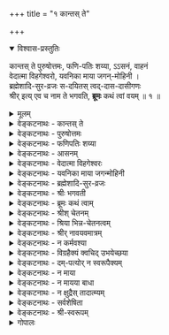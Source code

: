 +++
title = "१ कान्तस् ते"

+++

<details open><summary>विश्वास-प्रस्तुतिः</summary>

कान्तस् ते पुरुषोत्तमः, फणि-पतिः शय्या, ऽऽसनं, वाहनं  
वेदात्मा विहगेश्वरो, यवनिका माया जगन्-मोहिनी ।  
ब्रह्मेशादि-सुर-व्रजः स-दयितस् त्वद्-दास-दासीगणः  
श्रीर् इत्य् एव च नाम ते भगवति, **ब्रूमः** कथं त्वां वयम् ॥ १ ॥
</details>

<details><summary>मूलम्</summary>

कान्तस्ते पुरुषोत्तमः फणिपतिः शय्याऽऽसनं वाहनं वेदात्मा विहगेश्वरो यवनिका माया जगन्मोहिनी ।  
ब्रह्मेशादिसुरव्रजः सदयितस्त्वद्दासदासीगणः श्रीरित्येव च नाम ते भगवति ब्रूमः कथं त्वां वयम् ॥ १ ॥
</details>

<details><summary>वेङ्कटनाथः - कान्तस् ते</summary>
कान्तस्त्-अ
**कान्तस्त** इति । कान्तः - प्रियः, अनुरूपपतिरित्यर्थः ।  
ते - सर्वमङ्गलास्पदत्वेन प्रमाणसिद्धायाः ।  
एतत्-पद-द्वयाभिप्रेतं व्यञ्जितं गद्ये  
“देव-देव-दिव्य-महिषीम् (शरणागतिगद्ये)” इति ।  

</details>

<details><summary>वेङ्कटनाथः - पुरुषोत्तमः</summary>

“द्वाविमौ पुरुषौ लोके (गीता १५.१६)” इत्यादिभिस्  
स्वेनैव निरुक्तेन परत्व-व्यञ्जकेन समाख्या-विशेषेण लक्ष्मी-कान्तं विशिनष्टि - **पुरुषोत्तम** इति ।  
अत्र पञ्चम्य्-आदि-विभक्ति-त्रयेऽपि समासश् शब्द-वित्-सम्मतः ।  
अनेन हिरण्यगर्भादीनाम् अपि भगवद्-अपेक्षया ऽधमत्व-व्यञ्जनात्  
तत्-पत्नीभ्यः पुरुषोत्तम-पत्न्या उत्तमत्वं सूचितम् ।  
अवतारेऽपि ह्यसौ “नारीणामुत्तमा (रामायणे बाल. १.२७)” इत्युच्यते ।  
एवम् अस्याः पति-संबन्धेन प्रकर्ष उक्तः ।
</details>

<details><summary>वेङ्कटनाथः - फणिपतिः शय्या</summary>

अथ पत्युर् इव विभूति-संबन्धेनापि प्रकर्षं वदन्  
नित्य-सूरि-परिवृढानाम् अपि एतद्-उपकरणत्वम् उदाहरति – **फणिपतिः शय्येति** ।  
अत्र फणिपति-शब्देन सुरभिसुकुमार-शीतल-विशालोन्नतत्वादि-रूपाः पर्यङ्कगुणा व्यज्यन्ते ।  
तत्-प्रभावश् च,  

> “कल्पान्ते यस्य वक्त्रेभ्यो  
> विषानल-शिखोज्ज्वलः ।  
> सङ्कर्षणात्मको रुद्रो  
> **निष्क्रम्यात्ति** जगत्-त्रयम् ॥  
> स **बिभ्रच्**-छेखरी-भूतम्  
> अ-शेषं क्षिति-मण्डलम् ।  
> **आस्ते** पाताल-मूल-स्थः  
> शेषो ऽशेष-**सुरार्चितः** ॥  
> तस्य वीर्यं प्रभावं च  
> स्वरूपं रूपम् एव च ।  
> **न** हि **वर्णयितुं** शक्यं  
> **ज्ञातुं** वा त्रिदशैर् अपि ॥  
> (वि. पु. २.५.१९-२१) 

इत्यादिषु प्रसिद्धः ।  
स्तोत्रे च “तया सहासीनमनन्तभोगिनि (३९)” इत्यादौ ।  
</details>

<details><summary>वेङ्कटनाथः - आसनम्</summary>

**आसन**-शब्द इह काकाक्षि-न्यायाद् उभयतो योज्यः ।  
उक्तं ह्य् आद्ये पुराणे तन्-नाम-सहस्रे,  

> “भोगप्रिया भोगवती  
> भोगीन्द्र-शयनासना  
> (लक्ष्मीसहस्रनामस्तोत्रे १२० श्लो.)” 

इति, 

> “अजिता कर्षणी नीतिर्  
> गरुडा गरुडासना  
> (लक्ष्मीसहस्रनामस्तोत्रे १०० श्लो.)” 

इति च ।
</details>

<details><summary>वेङ्कटनाथः - वेदात्मा विहगेश्वरः</summary>

> “वहेयं यज्ञं प्रविशेयं वेदान्” 

इति सौपर्ण-श्रुति- (ऋग्वेदखिल-सौपर्णाध्याये ३०.१०) -विवक्षितं वेदाभिमानि-देवताधिष्ठातृत्वम् अभिप्रेत्याह - **वेदात्मा विहगेश्वर** इति ।  
वेदाधिष्ठातृतया वेदानाम् आत्मा;  
यद् वा, तद्-विशिष्टत्वेन तत्-समानाधिकरणतया वेद आत्मा यस्येति विग्रहः ।  
“सुपर्णोऽसि गरुत्मान् (तैत्तिरीयसंहिता ४-१-४२)” इत्यादिष्व् अप्य् अस्य वेदात्मत्वं ग्राह्यम् ।  
एवं सर्व-वेदाभिमानितया सर्वज्ञत्वम् अप्य् अस्य सूच्यते ।  
बलादि-गुण-जातम् अपि अमृता(प)हरणादिषु प्रसिद्धम् ।  

यद्यपि विहगेश्वर-शब्दः  

> “सत्यः सुपर्णो गरुडस्  
तार्क्ष्यस् तु विहगेश्वरः”  

इति श्रीसात्त्वतादिषु प्राणादि-पञ्चकाधिपतित्वेनावस्थितस्य गरुडस्य  
व्यूह-विशेषम् अभिधत्ते,  
तथाप्यत्र विशेषकाभावाद् गरुत्मन्-मात्र-विषयः ।  

**फणिपतिविहगेश्वरयोर्** उपादानम् इह  
मिथो विरुद्ध-जातीयैर् अप्य् अविरोधेन युगपत् सेव्यत्वं सूचयति ।  
कैमुत्याद् अन्येषां नित्यानां मुक्तानाम् अप्य् एतत्-परिजन-परिच्छद-भावेनावस्थानं ख्याप्यते,  
तेषाम् अप्य् एतद्-आज्ञा-करत्वम् उक्तं  
श्रीवकुण्ठगद्ये “शेष-शेषाशनादि-सर्व-परिजनम्” इत्यादिना ।  
एवं सर्वस्या अपि _नित्य-विभूतेस्_ तच्छेषत्वं तात्पर्यतः प्रदर्शितम् ।
</details>

<details><summary>वेङ्कटनाथः - यवनिका माया जगन्मोहिनी</summary>

अथ _लीलाविभूतौ_ अचिद्-अंशस्य प्रथमं तच्-छेषताम् आह  
**यवनिका माया जगन्मोहिनी**ति ।  
अत्र यवनिका-शब्दाभिप्रेतं  
गद्ये “भगवत्--स्व-रूप-तिरोधान-करीम् (शरणागतिगद्ये)” इति विवृतम् ।  

एतद्-ग्रन्थ-द्वय-तात्पर्येण दिव्य-दम्-पत्योर्  
अनाश्रितापेक्षया त्रिगुण-तिरस्-करण्या तिरोधेयत्वं फलितम् ।  

माया-शब्दोऽयम्  
“मायां तु प्रकृतिं विद्यात् (श्वेताश्वतरोपनिषत् ४-१०)”  
इति प्रकृति-विषयतया श्वेताश्वतरैर् अधीतः ।  
स च विचित्र-सृष्ट्य्-उपकरणतया प्रकृतेर् आश्चर्यमयत्वं व्यञ्जयति ।  
जगन्-मोहिनीत्यनेन  
जीव-परमात्मादिषु विपरीत-धी-हेतुत्वं  
शब्दादि-गुण-परिणति-शबलित--स्व-विषय-भोग्यता-बुद्धि-जनकत्वं च विवक्षितम् ।
</details>

<details><summary>वेङ्कटनाथः - ब्रह्मेशादि-सुर-व्रजः</summary>

ईदृश-प्रकृति-मोहितानां कर्म-वश्यानां संर्वेषाम् अपि  
विष्णु-पत्नी-शेषत्वम्  
उत्कृष्ट-मुखेन कैमुत्य-न्यायाद् उपलक्षयति –  
**ब्रह्मेशादि-सुर-व्रजः सदयितस् त्वद्-दास-दासी-गण** इति । 

प्रकर्ष-निदर्शनाद् ईश्वरत्व-शङ्कास्पदयोः  

> “एतौ द्वौ विबुधश्रेष्ठौ (भार. शान्ति. ३५०-१०)” 

इत्य्-आद्य्-उक्तयोर् ब्रह्मेशयोर् अप्य्  
अग्नीन्द्रादिभिर् ऐक-राश्य-सूचनाय **व्रज-गण**-शब्दौ ।  
**सदयित** इत्य् उपादाने ऽप्य् औचित्यात्  
दासी-शब्दस् तत्-पत्न्य्-अंशे ऽन्वेतव्यः ।
</details>

<details><summary>वेङ्कटनाथः - श्रीः भगवती</summary>

उक्तार्थे श्रुत्य्-आदीनि प्रमाणानि तिष्ठन्तु,  
असाधारण-समाख्यैवालम् इति ख्यापयति -  
**श्रीर् इत्येव च नाम त** इति ।  

> “श्रयन्तीं श्रीयमाणां च  
> शृण्वतीं शृणतीम् अपि  
> (अहिर्बुधन्यसंहिता २१.८)” 

> “शृणाति निखिलं दोषं  
> शॄणाति च गुणैर् जगत् ।  
> श्रीयते चाखिलैर् नित्यं  
> श्रयते च परं पदम् ॥  
> (अहि. सं. ५१.६२)” 

इत्य्-आदि-निरुक्तिर् इहाभिप्रेता । 

> “निस्-सङ्कल्पा निराश्रया (लक्ष्मीसहस्रनामस्तोत्रे १८ श्लो.)”  

इति नाम तु  

> “श्रयते च परं पदम्”  

इत्य्-आद्य्-अ-विरोधेन नेयम्  

> “अकलङ्का ऽमृताधारा (लक्ष्मीसहस्रनामस्तोत्रे १७ श्लो.)”  

इति पूर्वोक्तानुसाराच् च ।  

अ-मृतो हि परमात्मा,  
तद्-आधारा चेयम् ।  

अत एव हि सोऽपि श्री-निवासः,  
श्रीधर इति च समाख्यायते ।  
उक्तं च श्री-सात्त्वते - 

> “यतोऽहम् आश्रयश् चास्या  
> मूर्तिर् मम तदात्मिका” 

इति ।  

यन्-निवेशात् सर्वत्र प्राशस्त्य-धीः,  
सैव हि ते समाख्येत्य् एव-काराभिप्रायः ।  

निर्दोष-मङ्गल-गुणाकरत्व-ज्ञापनाय **भगवतीत्य्** उक्तिः ।  
</details>


<details><summary>वेङ्कटनाथः - ब्रूमः कथं त्वाम्</summary>

ईदृशातिशय-शालिन्याः श्रियो यथावत् स्तोतुम् अशक्यतामाह - **ब्रूमः कथं त्वाम्** इति ॥  
**त्वाम्** - उक्त-प्रक्रियया  
विष्णु-पत्नीत्वेन, तद्-इतर-सर्व-शेषित्वेन, तद्-उचित-नाम-धेयादि-योगेन च प्रसिद्धाम्  

> “न ते वर्णयितुं शक्ता  
> गुणान् जिह्वाऽपि वेधसः  
> (वि. पु. १.९.१३३)”

इति चतुर्-मुखेनापि स्तोतुम् अशक्यतयोक्तां चेति भावः ।  

**वयं** - परिमित-ज्ञान-शक्तयः । 

> “ब्रह्माद्यास्सकला देवा मुनयश्च तपोधनाः ।  
> त्वां स्तोतुमपि नेशानास्त्वत्प्रसादलवं विना ॥”

इति वचनानुसारेण  
ब्रह्मादीनां स्वस्य चात्राविशेष-व्यञ्जनाय बहुवचनम् । 

**कथं ब्रूमः** – कार्त्स्न्येन त्वद्वर्णनमशक्यं, परिच्छिद्य वर्णनं त्वनुचितमिति भावः ।
</details>

<details><summary>वेङ्कटनाथः - श्रीश् चेतनम्</summary>

ये पुनराहुः - 

> श्रीर् नाम भगवतः सर्व-कर्तुर् अधिष्ठेया प्रकृतिर् 

इति, ये च 

> तस्य सत्ताऽहन्ता-प्रभा-शक्ति-विद्येच्छा-भोक्तृतादि-रूपेयम्,  
> शास्त्रेषु तथा-तथा व्यपदेश-दर्शनाद् 

इत्य् आहुः;  
तेषां तत्र-तत्रैव शास्त्रे निर्बाधेन चेतनत्व-व्यपदेशेन निरासः ।  

अत्राप्य् अयम् अर्थः -  
**ते** त्वाम् इति युष्मच्छब्देन,  
संबोधनेन च श्रियश् चेतनत्वम् उपस्थापयता सूचितः । 

सत्तादि-शब्दास् त्व् अस्यां भगवद्-अन्तर्-अङ्ग-विशेषणत्वाद्य्-अभिप्रायाः ।  
प्रकृतेर् अन्यत्वं तु  
ते यवनिकेत्य्-अनेनापि दर्शितम् ।  

न चास्याः प्रकृति-शब्दोपात्तता-मात्रेण त्रिगुण-द्रव्य-तादात्म्यम्,  

> “वासुदेवः परा प्रकृतिः (पाञ्चरात्राधिकरण-भाष्ये)”,  

> “प्रकृतिश् च प्रतिज्ञा-दृष्टान्तानुपरोधात् (ब्र. सू. १.४.२३)” 

इत्य्-उक्ते  
भगवत्य् अपि प्रसङ्गात् । 

> “जगद्-उत्पादिका शक्तिस्  
> तव प्रकृतिर् इष्यते ।  
> सैव नाम-सहस्रैस् तु  
> लक्ष्मीः श्रीर् इति **कीर्त्यते** ॥”, 

> “मूल-प्रकृतिर् ईशानी (लक्ष्मीसहस्रनामस्तोत्रे ६६ श्लो.)”, 

> “प्रकृतेः पुरुषाच् चान्यस्  
> तृतीयो नैव विद्यते” 

इत्य्-आदीनि ब्रह्म-वचनान्य् अपि  
लक्ष्मी-नारायणयोः प्रकृति-पुरुष-रूप--विभक्त-विभूति-विशेषाभि(मानित्वाभि)प्रायाणि । 

रहस्याम्नाये तु  
प्रकृतौ लक्ष्म्यां च विद्या-शब्दः प्रयुक्त  
इत्य् एतावताऽपि न तयोस् स्वरूपैक्यम् ।  
तत्र हि  
सत्त्वोन्मेष-मुखेन विद्या-हेतुतया प्रकृतौ विद्याशब्दः,  
लक्ष्म्यां तु विद्या-प्रवर्तकत्वाद्  
इति विशेषः । 
</details>

<details><summary>वेङ्कटनाथः - श्रिया भिन्न-चेतनत्वम्</summary>

ये तु 

> सत्तादि-विशिष्टो भगवान् एव श्रीर् 

इति वा,  

> श्री(स्त्री)-रूप-नित्य-विग्रहान्तर-विशिष्टः स एवेयम् 

इति वा, 

> दैत्य-मोहन-भूमिका-परिग्रह-न्यायेन  
> स्वयम् एव भोगार्थं परिगृहीत-कादाचित्क-कान्ता-विग्रहः  
> स एव श्रीर् 

इति वा वदन्ति;  
तेऽपि तद्-विषय-निर्बाध-नित्य-भिन्न-चेतनत्व-व्यपदेशकैस् तैस् तैरेव शास्त्रैः निराकृताः ।  

> “ह्रीश्च ते लक्ष्मीश्च पत्न्यौ (उत्तरनारायणानुवाके)”  

इति श्रुतिश् च  
पत्युः पत्न्याश् च स्वरूप-भेदं स्वरसतो दर्शयति ।  
न चात्रानन्यथा-सिद्धं बाधकम् अस्ति ।  
इदम् अप्य् अत्र "कान्तस् ते" इति व्यधिकरण-निर्देशेन व्यञ्जितम् ।
</details>
 
<details><summary>वेङ्कटनाथः - श्रीर् नावयवमात्रम्</summary>

ये च मन्यन्ते -

> भगवत एव स्वरूपैकदेशः पृथग्-अहन्तया परस्-पर-भोक्तृत्वाय  
सर्वदा परिगृहीत-स्त्री-रूपः श्री-शब्दार्थः;  
तेन भेदाभेद-व्यपदेशयोश् चेतनत्वस्य चाविरोध

इति;  
तेऽपि ब्रह्मणः स्वरूपतो निरवयवत्वं प्रतिपादयद्भिः प्रमाणैर् निरस्ताः ।

“नर-नारीमयो हरिः” इति ब्राह्म-पुराण-वचनेन तु  
हरेर् नारीमयत्व-व्यपदेशः  
“ज्योत्स्नेव हिम-दीधितेः (सन. सं.)” इति तत्रत्यदृष्टान्तानुसारेण  
प्रभाश्रयस्य प्रभामयत्व-व्यपदेशवत्  
स्वरूप-भेदाविरोधेन निर्वाह्यः ।

एतेन

> बीजादेर् अङ्कुरोपादानांशवद्  
विश्वोपादानस्य ब्रह्मणः  
कार्योपयुक्त-स्वरूपैकदेश एव  
स्वभावतो वा परिणति-शक्त्या वा, उपाधिभेदेन वा  
भिन्नाहन्ताश्रयः "श्रीर्" इति व्यपदिश्यत

इति पक्षोऽपि प्रतिक्षिप्तः;  
ब्रह्मणः स्वरूप-परिणामादेश् च शारीरके निरस्तत्वात् ।

उपहितांश-भेद-पक्षस् तु

विग्रहाद्य्-उपाधौ सञ्चरति निरवयवे ब्रह्म-स्वरूपे  
सरिज्-जलादौ घटादिनेवोपाधिना  
कस्यचिद् अंशस्यान्यत्राकर्षणायोगात्,

घटाकाश-न्यायेन पूर्व-पूर्वोपहितांश-परित्यागे तु  
तत्-तद्-अंश-रूपस्य +++(पृथग् अनुभव-)+++भोक्तुर् अ-भावाद्  
उत्तरोत्तरोपहितांशानां पूर्व-पूर्वांशानुभूत-भोग-प्रतिसन्धानानुपपत्तेः,  
भोक्तृ-सन्तत्य्-एकता-मात्रेण प्रतिसन्धाने  
+++(क्षणिकवादि-)+++सौगत-मतोन्मज्जनेन स्थिरात्म-परित्याग-प्रसङ्गाच्  
चात्यन्तानुपपन्नः ।

अवतारपरिणामोपाधिभिन्नांश-वादिनो लक्ष्म्यादेर् नित्य-देहादि-प्रमाणैश्च निरासिरे ।  
एतद् अपि सर्वम् अत्र व्यधिकरण-प्रयोगेनैव सूचितम् ।

> “कीर्तिश् श्रीर् वाक् च नारीणाम् (गीता १०.३४)”

इत्य्-आदि-समानाधिकरण-प्रयोगश् च  
पूर्वापरवत् स्व-रूप--भेदेऽपि संबन्ध-विशेष-निबन्धनः ।

> “विष्णोश् श्रीर् अनपायिनी" (वि. पु. १.८.१७)

इत्यादिभिर् व्यधिकरण-प्रयोगैश्च भेदस् सिद्धः ।
</details>

<details><summary>वेङ्कटनाथः - न कर्मवश्या</summary>

> तर्ह्य् अग्र्य-प्राय-न्यायात् सह-पठित-नार्य्-अन्तरवत् कर्म-वश्यत्वं स्यात्।  

न स्यात्, वचन-विरोधे न्यायस्यानवकाशात् ।  

न चेद् एवम्  

> “आदित्यानाम् अहं विष्णुः (गीता १०.२१)”,  
“वृष्णीनां वासुदेवोऽस्मि (गीता १०.३७)”,  
“अनन्तश्चास्मि नागानां  
वैनतेयश्च पक्षिणाम् (गीता १०-३०)”  

इत्यत्र कुतस् तथात्व-निस्तारः?  
"निर्धारणाद्" इति चेन् न ।  
साजात्येऽपि वैषम्य-मात्रेण तद्-उपपत्तेः ।  
ईश्वरत्वानीश्वरत्व--कर्म-वश्यत्वाकर्मवश्यत्वादौ तु  
प्रमाणान्तरम् एव शरणम् इति ।  
इदं चास्याः कर्मवश्यवैजात्यमिह ब्रह्मादिभ्योऽप्यधिकत्वोक्त्या प्रकाशितम् ।
</details>

<details><summary>वेङ्कटनाथः - विग्रहैक्यं क्वचिद् उभयेच्छया</summary>

> नन्व् अर्ध-लक्ष्मीक-विग्रह-योगः  
श्रीपतेः श्रियश् च विग्रहैक्यं स्व-रूपैक्यं भेदाभेदं वा सूचयति ।  
उक्तञ् च श्री-विष्णु-वैभवाधिकारे –  
>
> > “त्वं यादृशोऽसि कमलाम् अपि तादृशीं  
> ते दारान् वदन्ति युवयोर् न तु भेद-गन्धः ।  
> माया-विभक्त-युवती-तनुम् एकम् एव  
> त्वां मातरं च पितरं च युवानम् आहुः ॥” 
> 
> इति । 

तन् न; उभयेच्छया विग्रह-मात्रस्यैकीकरण-संभवेनान्यथाप्य् उपपन्नतया  
विग्रहैक्यस्य श्रुत्य्-आदि-विरुद्ध-स्वरूपैक्यादि-कल्पकत्वायोगात् ।  

> तथाप्य् एकेनैव परमात्मना यथा-कथञ्चित् सर्व-निर्वाहे  
किम् अत्रात्म-भेद-स्वीकारेण

इति चेन् न,  
कॢप्तौ वक्तव्यस्य  
श्रुतौ वक्तुम् अयुक्तत्वात् ।  
उक्ता च श्रुतिः प्राग् एव ।  
तद्-अनुगुणं च श्री-विष्णु-स्मृतौ (९९.६) भूमि-वाक्यम्  

> “आक्रम्य सर्वां तु यथा त्रिलोकीं  
> तिष्ठत्य् अयं देव-वरो ऽसिताक्षि ।  
> तथा स्थिता त्वं वरदे तथापि”  

इत्य्-आदिकम् ।  
</details>

<details><summary>वेङ्कटनाथः - दम्-पत्योर् न स्वरूपैक्यम्</summary>

> “नानयोर् विद्यते परम् (वि. पु. १.८.३५)”  

इत्यादिभिः पुराणवचनैः,  

> “एक-तत्त्वम् इवोदितौ (अहिर्बुध्न्यसंहिता ३.२६)” 

इत्य्-आदि-भगवच्-छास्त्र-वचनैश् च  
स्व-रूपैक्यम् अनयोर् अपास्तम् ।  
लाघव-तन्-मात्रावलम्बने तु  
सर्वेषाम् अप्य् आत्मनाम् ऐक्यं प्रसजेत् । +++(4)+++

आत्म-भेदम् **अनिच्छन्तो**  
भाष्यादिषु **निराकृताः** ।  
दिव्ययोस् त्व् इह दम्पत्योः  
मिथो भेदः **प्रसाधितः** ॥ २ ॥

सर्वेषाम् आत्मनां यैस् तु  
भिन्नाभिन्नत्वम् **इष्यते** ।  
लक्ष्मी-नारायणैक्योक्तिस्  
तेषां, सद्भिर् **उपेक्ष्यते** ॥ ३ ॥

यत्र क्वचिद् **अ-भेदोक्तिर्**  
यद्य् आप्त-वचने **भवेत्** -  
“राम-सुग्रीवयोर् ऐक्यम् (रामा. सु. ३५.५१)  
इत्य्-आदिवद् इहास्तु सा ॥ ४ ॥
</details>

<details><summary>वेङ्कटनाथः - न माया</summary>

> अत्र निर्विशेष--चिन्-मात्र--ब्रह्म--स्व-रूप--तिरोधान-करी मिथ्या-भूता मायैव  
कल्पित-रूप-विशेषोपश्लिष्ट-ब्रह्म-प्रतिच्छदवती  
लक्ष्मीर् इत्य् उच्यते 

इति पक्षोऽपि तादृश-ब्रह्म--तत्-तिरोधानादि-निरासाद् एव निर्धूतः ।  
इदम् अप्य् अत्र मायायाः  
प्रस्तुत--दम्-पति--व्यतिरिक्त--जगन्-मोहनत्वोक्त्या प्रख्यापितम् ।
</details>

<details><summary>वेङ्कटनाथः - न मायया बाधा</summary>

> ननु यवनिका बहिर्-अन्तस्-स्थितयोः दृष्टि-प्रसर-निरोधेन  
> मिथोऽवलोकन-विरोधिनी लोके दृष्टा ।  
> अतः श्रियोऽपि यवनिका तथा स्यात् ।  

मैवम्, तद्-अधीन-सर्व-व्यापारया मायया  
तस्याः सर्व-विषय--सह-ज--दृष्टि-निरोधायोगात्,  
क्षेत्र-ज्ञानाम् अपि  
भगवन्-मायया धी-सङ्कोचस्य दुष्कृतोपाधिकत्वात्,  
अ-कर्म-वश्येषु नित्य-मुक्तेश्वरेषु तत्-प्रसङ्गाभावाद् इति ।
</details>

<details><summary>वेङ्कटनाथः - न क्षुद्रैस् तादात्म्यम्</summary>

> अस्तु तर्हि कर्म-वश्य-तादात्म्यात् कर्म-फलान्वयः,  
> ब्रह्मादीनां कर्म-वश्यत्वं तावत् 
>
> > “युग-कोटि-सहस्राणि  
विष्णुम् आराध्य पद्म-भूः ।  
पुनस् त्रैलोक्य-धातृत्वं  
प्राप्तवान् इति शुश्रुम ॥  
(इतिहाससमुच्चये १३.८)” 
>
> इत्यादिभिः प्रसिद्धम्,  
> किं पुनस् तत्-पत्नीनाम् ।  
> ताभिश् च तादात्म्यम् अस्यास्  
> तत्र-तत्र विशेषतस् तत्-तत्-सामानाधिकरण्येन व्यज्यते ।  
> 
> गायत्री-कल्पेषु च सन्ध्यात्रये वर्ण-वाहनादि-विशेषितं रूप-त्रयम्  
> एकस्या एव देवतायाः प्रतिपाद्यते ।  
> उक्तं च कैश्चिल् लक्ष्मी-स्तोत्रे - 
> “गीर्-देवतेति गरुड-ध्वज-वल्लभेति” इत्य्-आदिभिः ।  
> अतः कर्मवश्य-तादात्म्याद् यवनिका-रूपित-माया-तिरोहित-ज्ञानत्वम् अस्या उपपद्यत 

इति ।  
तद् असत् ।  
विशेषतः सामानाधिकरण्यस्य  
“यद्-यद्-विभूतिमत् सत्त्वम् (गीता १०.४१)”  
इत्य्-उक्तेन विभूत्य्-अध्याय-न्यायेन निर्वाहात् ।  
तापनीयोपनिषदि, घृतसूक्ते च  
लक्ष्म्यास् ते ते शब्दा अपि  
निरुक्ति-विशेषैस् तत्-तद्-विभूति-योगेन वा नेतव्याः । 

गायत्रीकल्पानां तु लक्ष्मी-विभूति-भूताया एव गायत्र्य्-आख्यायाः देवतायाः  
सन्ध्या-भेदेन वैष्णव्य्-आदि--समाख्यानुगुण-वाहन-रूपादि-परिग्रह-शक्त्या  
माहात्म्य-वर्णने तात्पर्यं  
तत्र तत्र व्यक्तम् ।  
तादृशाश्च वाहनादयो ऽन्ये स्युः ।  
न हि सारूप्य-मात्रेण  
त एवैता इति निश्चयः,  
अनेकेषाम् एक-जातीय-वाहनादि-दर्शनात् ।+++(5)+++

द्रुहिणादिषु केषांचिद्  
ईश्वर-व्यक्तिता-**भ्रमात्** ।  
तत्-पत्नीष्व् अपि लक्ष्म्य्-अंश-  
**वादः** श्रुत्यादि-**बाधितः** ॥ ५ ॥

एतदभिप्रायेण ह्य् अत्रोक्तम् -  
**स-दयितस् त्वद्-दास-दासी-गण** इति ।
</details>

<details><summary>वेङ्कटनाथः - सर्वशेषिता</summary>

> अस्त्व् एवं, तथापि स्त्र्य्-अंश-मात्रापेक्षयैव  
श्रियो विभूतिमत्त्वम् अस्तु,  
ब्राह्म-वैष्णवादि-पुराणेषु तथा दर्शनात् ।  
अतः श्रीमत एव सर्व-विभूति-शेषित्वम् 

इति । अत्र ब्रूमः - 

> “दासभूताः स्वतस् सर्वे  
> ह्य् आत्मानः परमात्मनः  
> (अहर्बुध्न्यसंहितायां मन्त्रराजपदस्तोत्रे १२ श्लो.)” 

इत्य्-आदिभिः सर्वेषाम् आत्मनां परमात्म-दासत्व-सिद्धेः  
“जायापत्योर् न विभागः (आप. धर्म. २.६.१५.१६)” इति न्यायात्  
पति-दासानां पत्नी-दासत्वम् अवर्जनीयम् ।  

> नन्व् एवं पत्न्या अपि पति-दासत्वे सति,  
तां प्रति (पति)दासानां दासत्वम् अयुक्तं स्यात् । 

तन् न,  
लोके वेदे वा क्वचिद् अपि  
पत्न्याः पतिं प्रति दासत्वाभावात् ।  
अत एता हि  

> “यदा यदा हि कौसल्या  
> दासीवच् च सखीव च  
> (रामा. अयो. १२.६८)” 

इति दृष्टान्ततयोच्यते । 

> “अहं शिष्या च दासी च  
> भक्ता च तव माधव”  

इति (वाराहे) भूमि-वचनम् अप्य् उपचारतो नेयम् ।  
यद्य् अपि पत्नीनां पति-दासत्वं,  
तथाऽपि पति-दासान्तराणां तद्-दासत्वम् अपि  
यथालोकं युज्यते ।  
अस्ति च  
सर्वेषां भगवद्-दासत्वेऽपि तत्-तद्-उपाधिभिः मिथो दासत्वम् ।  
इह त्व् एकयैवेच्छया विभूति-द्वयस्य नित्यम् उभयार्थतयोपात्तत्वाद्  
देवता-द्वन्द्व-हविर्-न्यायेन ब्रह्मादीनाम् उभय-शेषत्वं युक्तम् एव ।  
गद्यादिषु विभूति-मध्ये तस्याः पाठोऽपि  
पत्य्-अपेक्षया पारार्थ्य-मात्र-साम्याद् उपपन्नः ।  

> आत्मान्तराणां सर्वेषां  
> लक्ष्मी-तत्-पति-दासताम् ।  
> +++(ॐकारे)+++ ‘मकारस् तु तयोर् दास’  
> इति केचिद् अधीयते ॥ ६ ॥

एवं सति  
भगवत्-पत्न्य्-अन्तरापेक्षया ब्रह्मादीनां दासत्वं भवतु वा मा वा,  
उक्तं तावद् उपपन्नम् ।

अतः

> “पुन्नामा भगवान् हरिः ।  
> स्त्री-नाम्नी लक्ष्मीर् मैत्रेय  
> (वि. पु. १.८.३५)”,

> “यो यो जगति पुम्भावः  
> स विष्णुरिति निश्चयः ।  
> यो यस्तु नारीभावः स्यात्  
> तत्र लक्ष्मीर्व्यवस्थिता ॥  
> (सनत्कुमारसंहिता)

इत्याद्य्-उक्तो विभूति-विभागस् तु

> लौकिक--दम्-पत्योर् यथोचित-विनियोगानुगुण-भूषणादि-विभागवन्  
नित्येच्छा-नियमित-विशेषाभिमानार्थ

इत्य्-अभिप्रायेण  
फणि-पत्य्-आदीनाम् अप्य् अत्र लक्ष्मी-शेषत्वोक्तिर् इति ।
</details>


<details><summary>वेङ्कटनाथः - श्री-स्वरूपम्</summary>

केचित् तु नाना-विध-वादि-विप्रतिपत्ति-मोहिताः  
"सर्वथा दुर्-निरूपं लक्ष्मी-तत्त्वम्" इति मन्यन्ते ।  
तेऽप्ये् एवम् इह निरूपणेन निर्धूताः ।  

किञ्च सद्--अ-सद्--अ-निर्वचनीयत्वादि-रूप-दुर्-निरूपत्वं  
तत्-तन्-मत-निरासाद् एव निरस्तम् ।  

येन-केनचिद् आकारेण दुर्निरूपत्वं तु  
सर्वत्रापि संभवति,  
उपयुक्तांश-निरूपणस्यापि संप्रतिपन्न-साम्यान्  
नात्र विशेष इति ॥ १ ॥+++(4)+++
</details>


<details><summary>गोपालः</summary>

ततोऽपि स्तोत्ररत्नस्य पूर्वरचितत्वसम्भवः । श्लोकचतुष्टयमात्रघटितेयं स्तुतिः । मातृविषये शिशुत्वमभिमन्यत इव । सौन्दर्यलहर्यां श्रीशङ्करभगवत्पादैः द्रमिडशिशुरित्यात्मा मातृसन्निधौ निर्दिश्यते । मातृप्रसादनाय दीर्घस्तुतेरनपेक्षा । शारीरकाध्यायसंख्याऽऽदृता चतुस्संख्ययास्य स्तोत्रस्य । शारीरकाध्यायविषयाः क्रमेणास्यां चतुश्श्लोक्यां भगवतीव श्रियामपि संघटन्ते । 'स्वशेषाऽशेषार्थो निरवधिकनिर्बाधमहिमा फलानां नेता यः फलमपि च शारीरकमितः । श्रियं तत्सध्रीचीं तदुपसदनत्रासशमनीमभिष्टौति स्तुत्यामवितथमतिर्यामुनमुनिः ॥' इत्याचार्यश्लोकोऽत्र भाव्यः । अनेन ईश्वरत्वस्य मिथुने व्यासज्यवृत्तित्वं सिध्यति । 'लोककान्तस्य कान्तत्वात्' इति रामविषये गीतमादिकविना । सर्वलोककमनीयः सर्वलोककान्तः श्रियः कान्तः । ते कान्तः सर्वलोककान्तः । ते कान्तः पुरुषोत्तमः । श्रीकान्तमुद्दिश्य पुरुषोत्तमत्वं विधीयते । उद्देश्यं पूर्वं, विधेयं परम् । 'ह्रीश्च ते लक्ष्मीश्च पत्न्यौ' इति पुरुषसूक्तोत्तरानुवाकः । श्रीभूमिपत्नीयुगलदर्शने भर्तुः पुरुषसूक्तप्रतिपाद्यस्य पुरुषस्याभिगम्यत्वं निश्चित्य तत्संनिकर्षं प्राप्य 'ते' इति तत्रैव प्रत्यक्षं संबोध्यते तत्पूर्वं परोक्षतयैव भगवन्निर्देश कृतः 'स' इत्यादिना । तत्र पत्या पत्न्यौ निरूप्येते, 'ते पत्न्यौ ह्रीश्च लक्ष्मीश्च' इति । अत्र पतिर्निरूप्यते पत्न्या 'ते कान्तः पुरुपोत्तमः' इति, 'रामानुजं लक्ष्मणपूर्वजं च' इति न्यायेन । 'मातर्लक्ष्मि यथैव मैथिलजनस्तेनाध्वना ते वयं त्वद्दास्यैकरसाभिमानसुभगैर्भावैरिहामुत्र च । जामाता दयितस्तवेति भवतीसम्बन्धदृष्ट्या हरिं पश्येम प्रतियाम याम च परीचारान् प्रहृष्येम च ॥' इति श्रीगुणरत्नकोशश्लोकोऽत्र भाव्यः । 'पुंसूक्तादिप्रसिद्धो गुणनिधिरघजिद्ब्रह्मशब्दार्थ उक्तः' (1.1.35) 'नानागमोद्यद्विशयशमनतश्श्रीमति ब्रह्मतोक्तेः' (1.1.38) इति सारावल्युक्तमिह भाव्यम् ॥  
ते कान्तः पुरुषोत्तमः इत्यत्रोपक्रम एव पठनेन श्रीभाष्यप्रदर्शितरीत्या ब्रह्मशब्दार्थोपक्रमत्वं स्तोत्रस्य ब्रह्मशब्दार्थोपक्रमत्वं लभ्यते । पुरुषोत्तमस्यैव मोक्षप्रदत्वप्रसिद्धिः खण्डनखाद्यग्रन्थकृता श्रीहर्षेण प्रख्यापिता नैषधीयद्वितीयसर्गारम्भे 'अधिगत्य जगत्यधीश्वरादथ मुक्तिं पुरुषोत्तमाद्यथा । वचसामपि गोचरो न यः स तमानन्दमविन्दत द्विजः ॥' (2.1) इति । एतन्नाम्ना तृतीयश्लोककथितवैष्णवाध्वपारगमनरूपश्रेयःप्रदानसामर्थ्यम् एतद्दिव्यमिथुनस्यास्तीति सच्यते । 'वेदान्तास्तत्त्वचिन्तां मुरभिदुरसि यत्पादचिह्नैस्तरन्ति' इति श्रीगुणरत्नकोशे श्रियः पतित्वस्य परब्रह्मोपलक्षकत्वं कथितमिव । 'ते' इति वदन् मातृनिकटे आगत्य तां संबोधयति । 'ते' इति पदेन 'ते पत्न्यौ' इति श्रुतिः स्मार्यते । 'लक्ष्मीस्ते पत्नी' इति भगवन्तमुद्दिश्य प्रयुक्तस्य वाक्यस्य स्थानेऽत्र मातरमुद्दिश्य 'ते कान्तः पुरुषोत्तमः' इति पदविपरिणामः क्रियते । 'श्रीमान् लोकत्रयाश्रयः' हति सहस्रनामसु पठनेन श्रीमत्त्वात् लोकत्रयं तमाश्रयते, इतरथा तस्याऽभिगम्यत्वमेवन स्यादितीदं व्यज्यते । ते इत्यत्र संबोध्या प्रति निर्देशः 'श्रीरित्येव च नाम ते' इति चतुर्थपादे श्लोकान्ते पुनरभ्यस्ते । ते, ते, इति पुनः पुनः पठनं 'ह्रीश्च ते लक्ष्मीश्च पत्न्यौ' इत्यत्र ते पदस्यानुकरणं, आदरबाहुल्येनाम्रेडनं च व्यञ्जयति ॥  
पुरुषोत्तमशब्दो भगवति लोकवेदप्रसिध्या रूढः । तस्मिन्नेव मुख्यवृत्तः । अन्यत्र तद्गुणलेशयोगादौपचारिकः । 'यस्मात् क्षरमतीतोऽहमक्षरादपि चोत्तमः । अतोऽस्मि लोके वेदे च प्रथितः पुरुषोत्तमः' इति गीताश्लोकः स्मार्यतेऽत्र पुरुषोत्तमशब्दपठनेन । 'प्रथितः' इति गीताश्लोकपदेन रूढिरूपा प्रसिद्धिर्द्योत्यते । प्रथितः प्रसिद्धः । कूटस्थशब्दवाच्यादक्षरान्मुक्तात्मनोऽपि अतीतत्वरूपाधिकत्वम्, उभयविभूतिनायकत्वं च द्योत्यते । पुरुषोत्तमशब्दनाक्षरशब्दवाच्यसर्वभूतानि लीलाविभूतिः । कूटस्थशब्दवाच्यनिर्विकारनित्यमुक्तपुरुषाः नित्यविभूतिस्थाः । फणिपतिः, विहगेश्वरः इति नित्यसूरिपरिचर्यमाणोक्तिः पूर्वार्धे नित्यविभूतिनायकत्वं गमयति । उत्तरार्धे ब्रह्मेशादिसुरव्रजतद्दयितादिस्वाम्यकथनेन लीलाविभूतिनायकत्वं समर्प्यते । नागोत्तमशब्दवत्पुरुषोत्तम शब्दो विगृह्यते शाब्दिकैः पुरुषेषूत्तम इति । 'उत्तमः पुरुषस्त्वन्यः परमात्मेत्युदाहृतः । यो लोकत्रयमाविश्य बिभर्त्यव्यय ईश्वरः' इति गायता भगवता उत्तमः पुरुषः इति व्यस्तप्रयोगेऽपि इयं रूढिरस्तीति ज्ञाप्यते । 'परं ज्योतिरुपसम्पद्य स्वेनरूपेणाभिनिष्पद्यते, स उत्तमः पुरुषः' इति दहरप्रजापतिविद्ययोरभ्यस्तश्रुतिवाक्ये पठितः 'उत्तमः पुरुषः' नारायणपरो ज्योतिः पुरुषोत्तमः । श्रीशाङ्करगीताभाष्ये 'आभ्यां क्षराक्षराभ्याम् अन्यः विलक्षणः, क्षराक्षरोपाधिद्वयदोषेणास्पृष्टो नित्यशुद्धबुद्धमुक्तस्वभावः - उत्तमः उत्कृष्टतमः पुरुषस्त्वन्योऽत्यन्तविलक्षणः आभ्यां परमात्मा इति परमश्चासौ देहाद्यविद्याकृतात्मभ्यः, आत्मा च सर्वभूतानां प्रत्यक् चेतनः, इत्यतः परमात्मेति उदाहृतः उक्तः वेदान्तेषु । स एव विशेष्यते यः लोकत्रयं भूर्भुवस्स्वराख्यं स्वकीयया (चैतन्य)बलशक्त्या आविश्य प्रविश्य बिभर्ति स्वरूपसद्भावमात्रेण बिभर्ति धारयति, अव्ययः न अस्य व्ययः विद्यते इत्यव्ययः, कः, ईश्वरः सर्वज्ञः नारायणाख्यः ईशनशीलः ॥  
यथा(व्या)ख्यातस्य ईश्वरस्य 'पुरुषोत्तमः' इत्येतत् नाम प्रसिद्धम् । तस्य नामनिर्वचनप्रसिद्ध्या अर्थवत्वं नाम्नो दर्शयन् 'निरतिशयः अहमीश्वरः' इत्यात्मानं दर्शयति भगवान् - यस्मात् क्षरमतीतः अहं संसारमायावृक्षम् अश्वत्थाख्यम् अतिक्रान्तः अहम् अक्षरादपि संसारमायारूपवृक्षबीजभूतादपि च उत्तमः उत्कृष्टतमः ऊर्ध्वतमो वा, अतः ताभ्यां क्षराक्षराभ्याम् उत्तमत्वात् अस्मि लोके वेदे च प्रथितः प्रख्यातः । पुरुषोत्तमः इत्येवं मां भक्तजनाः विदुः । कवयः काव्यादिषु च इदं नाम निबध्नन्ति' इति । 'हरिर्यथैकः पुरुषोत्तमः स्मृतः', 'स उत्तमः पुरुषः' इत्यादि लेकिवेदप्रसिद्ध्या पुरुषोत्तम इति मां भक्तजना विदुः' इति तत्र भाष्योत्कर्षदीपिका व्याख्या । 'राघवं शोभयन्त्येते षड्गुणाः पुरुषोत्तमम्' इत्ययोध्याकाण्डारम्भे राघवस्य पुरुषोत्तमत्वं तन्नामसंपादकापूर्वषड्गुणविशिष्टत्वं चोक्तम् । 'राघवत्वेऽभवत्सीता', 'सीता लक्ष्मीः' इति पराशरः । राघवं कामयमाना रावणावरजा राक्षस्यपि राघवे पुरुषोत्तमशब्दं प्रयुयुजे । 'पुरुषोत्तमः कः' इति प्रष्टुः यामुनाचार्यस्य ईश्वरभक्तं कालिदासं पृच्छ इति भावः ॥  
यथा त्वत्कान्तः पुरुषोत्तमः तथा त्वं 'नारीणामुत्तमा वधूः' । सुतरां तुल्यत्वं दम्पत्योः । श्रियः पतेः अनुरूपः शय्या फणिपतिः । ईश्वरमिथुनस्य फणिपतिः शय्या, सिंहासनं च, विहगेश्वरः औपवाह्यम् इति पतीश्वरशब्दाभ्यां शय्यावाहनविषयप्रयुक्ताभ्यां द्योत्यते । कान्तर्योर्दम्पत्योः कीर्तने तयोः का उत्तमा शय्या इत्याकाङ्क्षा सहजा । सा सद्य एव पूर्यते फणिपतिश्शय्या इति कीर्तनेन । योगीश्वरमिथुनमिदं सिद्धानां योगिनां सन्निधौ मिथश्शत्रूणां शाश्वतिकविरोधिनामपि परस्परं वैरत्यागो भवति इति सूत्रितं भगवता पतञ्जलिना 'तत्सन्निधौ वैरत्यागः' इति । फणिपतिपन्नगाशनयोरत्र शेषिदम्पत्योस्सकाशे परममैत्र्या सततसहसन्निधानं स्वामिनोर्नित्यसिद्धयोगित्वं सूचयति । फणिपतिः शय्या आसनं च भवति । 'तया सहासीनमनन्तभोगिनि प्रकृष्टविज्ञानबलैकधामनि । फणामणिव्रातमयूखमण्डलप्रकाशमानोदरदिव्यधामनि ।' इति स्तोत्ररत्नश्लोकोऽत्र भाव्यः । 'अनन्तभोगिनि' इति तत्रत्यपदस्यार्थद्वयं ग्राह्यम् । अनन्तनामा भोगी तस्मिन्नित्येकोऽर्थः । अनन्तसुखिनीत्यपरोऽर्थः । आसीनयोश्शयानयोश्च दम्पत्योरिवास्यानन्तस्यापि भोगः सुखानुभवोऽनन्तः । तद्भोगानवरो भोगो न भोगोऽस्य । कदाचित् दम्पत्योश्शय्यासनभोगः सान्तस्स्यात् । तयोर्भोगस्य सान्तत्वकल्पनेऽपि अस्य फणिपतेश्शय्यासनभूतस्य नियमेनाऽऽनन्त्यमेव भवति ॥  
शय्या प्रायेण अचेतना भवेत् । अनयोश्शय्या प्रकृष्टविज्ञानबलैकधामा सर्वज्ञश्चेतनः । चेतनस्य शय्याभवनेऽस्ति भूयस्सौकर्यम् । शयानदम्पत्योस्सदा जाग्रता शेषिदम्पत्यभीष्टसर्वविधसुखसम्पादनैकनिरतेनानन्तेन शय्या भूतेन शेषिणोस्तदा तदा जायमानसर्वेच्छाज्ञात्रा तयोर्यथा यया सुखं जायेत तथा तथा आत्मानं विपरिवर्तनविपरिणमनाभ्यां प्राध्वं कारयितुं शक्यते । एतस्य चेतनत्वमनुकूलम् । विश्वं बिभ्रितोरनन्तस्वरूपयोः दम्पत्योर्भरणे चेतनभूतशय्यायाः दुर्भरभारवहनेन दुःखवेदनासम्भवोऽस्ति । शय्याया अचेतनत्वे नेदृशकष्टस्यापातसंभवः । सुदुर्वहसुमहद्भारपीडितश्चेतनः वेदनाबलेन भृशमुछ्वसेन्निश्वसेच्च । शय्यायाश्चेतनत्वे ईदृशं कष्टमापद्येत । विश्वं कृत्स्नं शिरोभिः सततं लीलयैवानायासेन बिभ्राणस्यानन्तस्य बलस्यानन्तत्वात् न तस्य मनागपि व्यथाजनिः अनन्तशेषिमिथुनभारवहनादिना इति व्यञ्जितं 'प्रकृष्टविज्ञानबलैकधामनि' इति स्तोत्ररत्नश्लोके विज्ञानबलयोर्निरवधिकत्वकथनेन । 'एकधाम' इत्यत्र एकशब्देन ज्ञानबलकाष्ठयोस्सहवर्तित्ववैरल्यं सूच्यते । चेतनसंभावितभारवहनवेदनाजनितोच्छ्वासनिःश्वासाभावः बलिष्ठायामचेतनायां शय्यायां सुसंभवः । सर्वेश्वरेश्वरः कान्तः पुंप्रधानेश्वरेश्वरी लोकैकेश्वरी अस्य जगतः ईशाना पत्नी । सर्वलोकेश्वरमिथुनस्यासनं सिंहासनमेव भवेत् । पुरुषोत्तमपदस्य विग्रहप्रतिपादनेऽस्ति काचिद्दुर्घटता । सा च फणिपतिभाष्येण घट्यते । नागोत्तमादिवत्सिद्धं भवतीति तद्भाष्यभाषितमपि अस्य कवेः स्मृतिपथमारूढम् । 'पुरुषोत्तमः' 'फणिपतिः' इत्यव्यवहितसमभिव्याहारेण एतद्विषयफणिपतिभाष्यमपि सिस्मारयिषितम् ॥  
उभयविभूतिनायकेनानेन मिथुनेन स्वशासनीयविभूतिद्वयसततसञ्चरणार्थं सर्वोत्तमं वेगवत्तमं वाहनं ध्रुवमाकाङ्क्ष्येत । सर्वलोकमातापितराविमौ दम्पती । आर्ताः प्रजास्सर्वा विश्वस्थाः आर्तितितीर्षया रक्षतु भगवानिति 'भृशं क्रन्देयुः' दुर्मोचोद्भटकर्मकोटिनिगडिताः तापत्रयातुराः संसारान्मोचनं काङ्क्षन्तः आसते । तत्फलदातारौ इमौ दम्पती सर्वबन्धेभ्यो मोक्षणायाह्वयेरन् । आपन्नार्तिप्रशमने बद्धदीक्षेण मिथुनेन अतिवेगमतिक्षिप्रं तत्समीपगमनाय तद्रक्षणाय च वेगवद्वाहनं ध्रुवमपेक्ष्येत । 'आहुः श्रुतिं विबुधनायक तावकीनामाशागणप्रशमहेतुमधीतवेदाः । आकर्णिते तदियमार्तरवे प्रजानामाशाः प्रसाधयितुमादिशति स्वयं त्वाम्' इति देवनायकपञ्चाशत् श्लोकः, 'आनेतुमात्मरभसेन समीहमानः रक्षोन्मुखं नतगृहेषु रमासहायम् । प्रायः प्रभोस्तदपृथक्स्थितिवृत्तिशक्तिं सङ्कल्पमप्युपहरिष्यति तद्रथोऽसौ ॥' (10.17) इति सङ्कल्पसूर्योदयश्लोकश्चात्र भाव्यौ । आकाशयानेन लोकत्रयसञ्चरणं दम्पत्योर्भोगाय भवेत् । कर्दमदेवहूत्योराकाशविमानसञ्चरणादिविहारप्रचुरं गार्हस्थ्यं वैमानिकैरपि प्रार्थ्यमनुपममिति शुकेन वर्णितम् । सर्वलोकसञ्चारणायातिवेगवत्गगनमार्गधावनदक्षगरुडादिवाहनमेवानुकूलतमम् । वेदात्मा च गरुत्मान् सुपर्णः । वेदरूपं शास्त्रमेव दिव्यमिथुनं वहन् अस्मत्कर्णसमीपमागत्य श्रवणादिपरम्परयाऽस्मद्धृदि प्रतिष्ठापयेम्(त्?) । 'शेषश्चित्तं विमलमनसां मौलयश्च श्रुतीनां सम्पद्यन्ते विहरणविधौ यस्य शय्याविशेषाः' इति प्रसिद्धत्वेन गीतं श्रीस्तुतौ । शेषशय्या कीर्तनानन्तरं वेदमौलिरूपशय्यायाः तदात्मभूतसुपर्णकीर्तनद्वारा सूचनं न्याय्यमेव ॥  
'यवनिका माया जगन्मोहिनी' - परस्परकमनीयौ नित्ययुवानौ लावण्यनिधी दम्पती । तयोरेकान्तबहिर्विहारादिसाधकशय्यावाहनादिकथनं न्याय्यमेव । दम्पत्योः शय्याविहारकथनेन 'यान्यन्यानि यथासुखं विहरतो रूपाणि सर्वाणि तान्याहुस्स्वैरनुरूपरूपविभवैर्गाढोपगूढानि ते' इत्यन्तिमश्लोकवर्णितरीत्या नित्ययुक्तयोरनयोः प्रायेण गाढोपगूढत्वेन वर्तनं सूचितं भवति । तयोस्तद्विग्रहयोर्वा जनतादृश्यत्वेऽत्यन्तमनौचित्यं भवेत् । सर्वे लोकाः अन्धाः एतद्दम्पतिदर्शनविषये । भगवतस्स्वरूपतिरोधानकरी माया यवनिकाभूय चर्मचक्षुषो जनान् तद्वीक्षणात्यन्तासमर्थान् कृत्वा दम्पत्योः गाढोपगूढादीन्यत्यन्तं गूहयति । 'मायायवनिकाच्छन्नम्' इति भागवते । 'भूयश्चान्ते विश्वमायानिवृत्तिः' (1.10) इति श्वेताश्वतरे मायायाः विश्वजनमनोनयनतिरोधायकविश्वमायात्वं निगदितम् । अस्मिन् श्लोके कीर्तिता यवनिका विश्वमाया सर्वजगन्मोहिनी । विश्वस्मिन् नैकोऽपि मायातिरस्करिण्यतिरोहितोऽस्ति एतेन योगमायासमावृतत्वात् दिव्यमिथुनस्य माययाऽपहृतज्ञानानां जनानां एतद्दम्पती विहारदर्शनस्य न प्रसक्तिः । विजितमायानां विमलमनसां दर्शनपथप्राप्तौ नैतयोर्विहाराणां कश्चिदपायः । विमलमनसां तेषां चित्तमपि पूर्वकीर्तितफणिपतिवत् वेदमौलिवच्च स्वयमपि मिथुनविहारशय्या भवन्तीति पूर्वोदाहृतश्रीस्तुतिश्लोके गीतम् । अनयोरात्ममिथुनयोर्ज्ञानानन्दपरीवाहमयज्ञानतदवस्थामात्रभूतविहाराणां न प्राकृतत्वगन्धलेशोऽपि शक्यशङ्कः ॥  
'ब्रह्मेशादिसुरव्रजः' - पूर्वार्धनित्यविभूतिस्तन्नायकत्वं चोक्तम् । तस्याः स्वयं प्रकाशत्वेऽपि माययाऽपहृतज्ञानाय विश्वस्मै अप्रकाशमानत्वं चोक्तम् । अत्र लीलाविभूतौ ब्रह्मेशादीनां सुरमुख्यानां तन्महिषीणां च दिव्यमिथुननियाम्यत्वेनान्तर्गतत्वं समेषां तेषां तन्मिथुनदासत्वं च कीर्त्यते । प्रथमं पूर्वार्धे शेषाग्रगण्यस्य शेषत्वमुक्तम् । प्रभुसंमितस्य विश्वशासितुः वेदस्य चास्मद्बुद्धिसमीपं वाहनीभवनेन शेषत्वमुक्तम् । अस्मान् परब्रह्मसमीपवाहयितृ शब्दब्रह्म । 'शब्दब्रह्मणि निष्णातः परं ब्रह्माधिगच्छति', 'शब्दब्रह्मणि निष्णातो न निष्णायात्परे यदि । श्रमस्तस्य वि(श्रम)फलः (ह्य)अधेनुमिव रक्षतः' इति श्रीभागवते । अत्र दिव्यमिथुनस्य ब्रह्मेशादिसर्वदेवतोपास्यत्ववर्णनेन मनुष्यादीनामप्युपास्यत्वं किंपुनर्न्यायसिद्धम् । तृतीयश्लोके 'नृणाम्' इति मनुष्यकीर्तनपूर्वकं मनुष्यसामान्यस्य एतन्मिथुनोपासनेन चतुर्विधफलप्राप्तिसंभावना, तद्विना तदसंभावना च गीयेते । मनुष्याधिकारं शास्त्रमिति बोधयत्सूत्रमपि नृणामिति पदेन सूच्यते । तदुपर्यपि देवमुख्यानां मोक्षार्थं तदुपासनकर्तव्यतायाः निर्णायकं देवताधिकरणं मध्वाद्यधिकरणद्वयमपि सूच्यते प्रथमश्लोकतृतीयपादेन । अत्र तेषामपि प्रत्यगात्मनां, 'दासभूतास्स्वतस्सर्वे ह्यात्मानः परमात्मनः । अतोऽहमपि ते दासः इति मत्वा नमाम्यहम्' इत्यहिर्बुध्न्यवचनेन दास्यैकस्वरूपत्वं कथ्यते । विश्वाचार्याः विधिशिवमुखाः इदं तत्त्वं स्पष्टं गृणन्ति । स्वस्वरूपभूतायाः दास्यनिष्ठायाः स्वयमाचरणं च वेदयन्ति अस्मान् तदाचारे स्थापनाय । समुदायवाचिना व्रजशब्देन सर्वेषां देवानां तन्महिषीणां च वर्तमानं मिथस्तारतम्यमगणयित्वा ईश्वरमिथुनं प्रति एकराशित्वेन ऐकरूप्येण दासभूतत्वं द्योत्यते । मिथो भूयस्तारतम्यवन्तो ब्रह्मादिदेवाः ईश्वरमिथुनदासभूतैकवर्गघटका भवन्ति अविशेषेण । इदमेव व्यञ्जितमुदाहृताहिर्बुध्न्यसंहितावचनेन सर्वेषामात्मनां स्वतो दासभूतत्वात् तदविशेषेण तद्वदेव तत्सामान्येन महेश्वरस्यापि स्वस्य स्वतो दासभूतत्वस्य कीर्तनेन ॥  
'सदयितः' - न केवलं दासास्ते, तत्पत्न्योऽपि दास्य एव । देवास्सर्वे स्वदयितासहिताः कुटुम्बीभूय तद्दास्यं परमादरेणानुतिष्ठन्ति । देवगणस्सर्वोऽपि तद्दासगणः, देवदयितागणस्सर्वोऽपि तद्दासीगणः । 'देवतिर्यङ्मनुष्येषु पुंनामा भगवान् हरिः । स्त्रीनाम्नी श्रीश्च विज्ञेया नानयोर्विद्यते परम् ॥' इति पराशरेण भगवता सर्वेषां पुंसां हर्यंशत्वं, सर्वासां स्त्रीणां लक्ष्म्यंशत्वं च विभज्येव कथितं स्त्रीपुंसयोरशंत्वे । दम्पत्योर्मिथः पराशरकथितरीत्या विभागे सत्यपि स्त्रीणां पुंसां च सर्वेषां दम्पत्योरविभागेन दासत्वमस्त्येव । देवेति श्लोकस्य, 'सर्वस्योभयात्मकत्वेऽपि तत्राऽऽभिमुख्यातिशयविशेषात् अर्थवाण्यादीनां तदात्मकत्वमुक्तम्' इति श्रीविष्णुचित्तीयव्याख्यया इदमनुगृह्यते । देवतिर्यङ्मनुष्येष्वित्यत्र शास्त्राधिकारभाजो देवमनुष्याः तदनधिकृताः तिर्यञ्चश्च कीर्त्यन्ते । शास्त्राधिकार्यनधिकारिणामपि सर्वेषां प्राणिनामीश्वरमिथुनदास्यमेव स्वरूपम् । 'अकारेणोच्यते विष्णुः उकारो लक्ष्मिवाचकः । मकारस्तु तयोर्दासः इति प्रणवलक्षणम् ॥' इति श्रुत्या सर्वेपां स्त्रीपुंसाम् अविशेषेणोभयदासत्वं श्रावितम् । इदं स्पप्टं विव्रियतेऽत्र श्लोकं सम्बोध्यमानलक्ष्मीदास्यकथनेन । दासगणः इत्येतावन्मात्रोक्तावपि दासदयितानां दासीनामपि दासगणेऽन्तर्भावो लभ्यत एव । दासीत्यधिकोक्त्या स्त्रीपुंभेदागणनेन सर्वेषां देवात्मनामुभयदासत्वं स्पष्टीक्रियते ॥  
'श्रीरित्येव च नाम ते' - उभयविभूतिशेषित्वेनोत्कर्षः उक्तः श्रियाः तद्भर्तुश्च । स चोभयोस्साधारणः । अत्र श्रीरिति नाम्नैवास्याः उत्कर्ष उच्यते एतन्नाम्नाऽस्याः पुरुषकारत्वरूपासाधारणाकारेण भगवतोऽप्यधिक उत्कर्षः प्रतिपाद्यते । आकारत्रयसम्पन्ना श्रीः, आकारद्वयसम्पन्नो भगवान् । श्रीशब्दस्यार्षनिर्वचनेनानेकार्थाः प्रतिपादिताः ॥  
'शृणाति निखिलान् दोषान् श्रीणाति च गुणैर्जगत् । श्रीयते चाखिलैर्नित्यं श्रयते च परं पदम् । श्रयन्तीं श्रीयमाणां च शृण्वतीं शृणतीमपि ।' (अहि. सं. २१.८) इति स्मर्यते । 'श्रीङ् सेवायाम्', 'शृ विस्तारे', 'शृ हिंसायाम्', 'श्रु श्रवणे' इत्यादि धातवः । प्राणिभिर्यद्यावदपेक्ष्यते स्वरक्षणविषये तत्सर्वमेतद्धातुभिस्समर्प्यन्ते । यद्यपि भगवान् 'श्रियः श्रीः' इति रामायणे वर्ण्यते केवलं 'श्री'नाम श्रिया एव । श्रीरित्युपपदपूर्वकत्वादेवोत्कर्षवतां सर्वेषामुत्कर्षः पूज्यत्वं च समर्प्यते । शङ्करचतुर्मुखादीनां 'श्रीशङ्करः श्रीचतुर्मुखः' इति श्र्युपपदेनैव श्रीमत्वकथनं प्रसिद्धम् । 'श्रीशङ्कराचार्यनवावतारम्' इत्यत्र श्रीपदस्थाने उमादिपदनिवेशो न शक्यसंभवः । 'उमाशङ्कराचार्य' इत्यादिप्रयोगाः न सन्ति । श्रियो महिमा तन्नामैकव्युत्पत्तिद्वारा प्रसिद्ध्यति । नाम्नोऽभिधेयद्वारा यो यो महिमा स सर्वः नामवत्या भवति अस्याः महिमकार्त्स्न्यं वाङ्मनसाऽगोचरम् । श्रीशब्दश्रवणे, कैराश्रीयते, कमाश्रयते, किमर्थमाश्रीयते, किं शृणोति, कं श्रावयति, किं शृणाति, किं श्रीणाति इति बहुविधा आकाङ्क्षाः जायन्ते । एता आकाङ्क्षाः पूर्यन्ते निर्वचनव्युत्पत्तिभ्याम् । असङ्कोचन्यायेन सर्वैः सर्वफलार्थमाश्रीयते आश्रितानां सर्वदोषान् हिनस्ति अपगमयति आश्रितान् सर्वैर्गुणैः श्रीणाति । श्रीः श्रेयो मूर्तिः श्रेयांसि च असङ्कोचेन सर्वश्रेयांसि । 'भगवति' इति संबोधनपदेन भगवच्छब्दः भगवतीवास्यामपि मुख्यवृत्त इति व्यज्यते ॥  
'ब्रूमः कथं त्वा वयम्' - त्वां त्वन्महिमानं च कथं वयं याथार्थ्येन वर्णयेम । ब्रूम इत्यस्य स्तुतिवाचं ब्रूम इत्यर्थो ग्राह्यः स्तुतिप्रकरणत्वात् स्तोत्रान्तर्गतत्वात् अत्र स्तुतिशक्त्यभावः कथ्यते अनन्तरश्लोके च तत्प्रतिपाद्यते । इत्थं च चतुर्षु श्लोकेषु श्लोकद्वयं स्तुतिशक्त्यभावप्रतिपादकम् । तयोरपि स्तुतिरूपत्वमस्ति काष्ठागतत्वेन ॥  
प्रथम श्लोकस्यास्य शारीरकप्रथमाध्यायविषप्रतिपादकत्वमिष्यते । श्रियः कान्तः पुरुषोत्तमः इत्याभ्यां ब्रह्मशब्दार्थ उच्यते । जन्मादिसूत्रविषयवाक्ये 'यदभिसंविशन्ति जातानि भूतानि सर्वाणि परम'प्राप्यतया मुक्तौ, तत् लक्ष्मीनारायणद्वन्द्वमीश्वरतत्त्वभूतम् । दम्पत्योरुभयोः ईश्वरत्वं शेषित्वं प्राप्यत्वमित्यादिकं च सर्वमुभयोस्सहैव । व्यासज्यवृत्तयस्ते सर्वे ईश्वरधर्माः । 'अस्या मम च शेषं हि विभूतिरुभयात्मिका' इत्युभयविभूतिशेशित्वमुभयोस्सहैवेति पादत्रयेणात्र श्लोके स्पष्टं प्रतिपाद्यते । अनयोर्दास्यमेव नित्यमुक्तबद्धानां सर्वात्मनां स्वरूपम् । मुक्तावपि मिथुनप्रीत्युद्देश्यककैङ्कर्यम् आनन्दपरीवाहरूपम् । वेदात्मा विहगेश्वरोऽस्मद्बुद्धिसमीपं वाहयति तदिति कथनेन शास्त्रयोनित्वाधिकरणं सङ्गृह्यते । शास्त्रयोनित्वादिति हेतोः शास्त्रैकयोनित्वादित्यर्थः । शास्त्रैकयोनित्वाभावे शास्त्रयोनित्वं न सिद्ध्येत् । अप्राप्ते हि शास्त्रमर्थवदिति न्यायात् । यवनिका माया जगन्मोहिनी इति परमप्राप्यभूतेश्वरमिथुनप्राप्तेर्विरोध्युच्यते । दुरत्ययेयं गुणमयी वैष्णवी माया । 'मामेव ये प्रपद्यन्ते मायामेतां तरन्ति ते' इति ब्रह्मप्रपत्त्यैव विश्वमायानिवृत्तिसंभवः । तृतीयपादेन देवताधिकरणं मध्वधिकरणं च सङ्गृह्येते ॥  
अभयप्रदानराजपुत्र इति प्रख्यातस्य आच्चान्पिल्लै आचार्यस्य व्याख्यानतस्सारभूतान् विषयानत्र सङ्गृह्णीमः । (१) स्तोत्ररत्ने 'भगवद्वन्दनं त्वाद्यं गुरुवन्दनपूर्वकम्' इति वचनमनुसृत्य श्लोकत्रयेण गुरुवन्दनं कृतम् । वन्दितो गुरुः मुनिनाथः स्वस्य प्राचार्यः, न साक्षात्स्वाचार्यः । अखिलतमःकर्शनस्य संस्कृत-द्रावडोभयवेदान्तावलम्बिनोऽस्मद्दर्शनस्यास्माकमादिज्ञापकः । अत एव 'नाथोपज्ञं प्रवृत्तम्' इति सम्प्रदायविदः । गुरुपरम्परा स्मरणव्यापारे आचार्यप्राचार्ययोर्बुद्धौ संनिधाने 'आचार्यप्राचार्ययोस्सन्निपाते उपसंजिघृक्षेदाचार्यं, प्रतिषेधेदितरः' इति वचनमनुसृत्य प्राचार्यवन्दनं क्रियते आचार्यवन्दनं च न क्रियते ॥  
(२) रामायणे बालकाण्डान्तिमश्लोके 'उत्तमराजकन्यया' इति सीता वर्णिता, 'विभुः श्रिया विष्णुरिवामरेश्वरः' इति श्रीस्तत्रोपमानतया निर्दिष्टा । श्रीरेव सीतात्वेन भगवतो राघवत्वेनावतरणे सहावतीर्णा । उत्तमराजकन्यायाः पुरुषोत्तमस्यैव कान्तत्वमुचितमिति व्यञ्जितं स्तुत्यारम्भ एव । 'अहं श्लोककृत्' इति मुक्तौ ब्रह्मविषयश्लोकरचनं तद्गानं चानन्दपरीवाहतया क्रियते । मुक्ततुल्यैराचार्यैरत्रापि तथैव उत्तमश्लोकविषयश्लोककरणगानादिभिः दिवसाः अपवर्गदशासमतयाऽतिवाह्यन्ते ॥  
(३) स्तोत्ररत्नं सर्वभगवत्स्तोत्राणां यथामार्गदर्शि, तथा श्रीस्तोत्राणामियं मार्गदर्शिनी ॥  
(४) 'यो ब्रह्माणं विदधाति पूर्वं यो वै वेदांश्च प्रहिणोति तस्मै' इति श्वेताश्वतरान्तःपठितश्लोके भगवतः चतुर्मुखब्रह्मस्रष्टृत्वं श्राव्यते । 'यं कामये तं तम् उग्रं करोमि' इति उग्रनाम्नः ईशस्य श्रियः कटाक्षेण रुद्रपदाधिकारभाक्त्वं श्राव्यते । विष्णुपुराणान्ते भगवच्छब्दस्य प्रत्यक्षरमर्थकथनेन भगवति मुख्यत्वप्रतिपादकाः श्लोकाः आचार्येणात्रोदाहृताः चतुर्थपादस्थसंबोधनरूपभगवति शब्दव्याख्याने । यद्यत्पत्युस्तत्सर्वं पत्न्याश्च भवति । 'तदन्तर्भावात्त्वां न पृथगभिधत्ते श्रुतिरपि' इति भट्टपादैः कथितो न्यायः प्रसिद्धः ॥  
मिथुनशेषत्वं सर्वचेतनसाधारणमिति सर्वैराप्तैरुपपादितम् । श्रीभाष्यप्रथममङ्गलश्लोके 'ब्रह्मणि श्रीनिवासे भवतु मम परस्मिन् शेमुषी भक्तिरूपा' इति प्रार्थिता भक्तिशेमुषी श्रीनिवासोद्देश्यकत्वात् श्रीसन्निहितभगवद्विषयिणी इति भाष्यकाराभिप्रायः इत्यप्यनुगृहीतम् । अत्र प्रार्थिता भक्तिः साधनभक्तिरिति श्रुतप्रकाशिकानिष्कर्षः । तुरीयपादस्य तृतीयाध्याय चतुर्थाध्याय प्रथमभागप्रतिपादितसाधनभक्तिविषयकत्वं स्ववगममिव ॥  
'फणिपतिः शय्या' - फणिपतिः पर्यङ्को भवति । सुषुप्त्यवस्थायां प्रत्यहं यदा यद्वा वयं स्वपिमः तदा तदा हृदयगुहावस्थितो भगवान् देहेन्द्रियादिसम्बन्धस्मरणरहितानामस्माकं केवलात्मस्वरूपस्य पर्यङ्को भवतीति सद्विद्याद्युपनिषत्प्रसिद्धम् । 'तदभावो नाडीषु तच्छ्रुतेरात्मनि च' इति सूत्रे सर्वे भाष्यकाराः, 'आत्मनि चेति' सूत्रखण्डे हार्दपरमात्मनः पर्यङ्करूपसुषुप्तिस्थानत्वेनापारकरुणावात्सल्ये भगवताऽऽविष्क्रियेते इति सूत्रकारस्य विस्मयरसः चशब्देन द्योत्यत इति सूचयन्ति । हिता नाम नाड्यः, पुरीतद्रूपहृदयमांसवेष्टनं, केवलजीवस्वरूपस्य विस्मृतदेहादिसम्बन्धरूपबन्धप्रयुक्तसंसारस्य स्वपतः अन्तरात्मभूतहार्दपरमात्मा च सुषुप्तिस्थानं सम्पद्यन्ते । प्रासादखट्वापर्यङ्करूपोपमा च प्रदर्श्यते सर्वैर्भाष्यकारैः एतेषां त्रयाणाम् । त्रिष्वेतेषु परमात्मैव साक्षात् सुषुप्तिस्थानं भवति । इतरयोर्द्वयोस्तत्प्रापकत्वं मार्गभूतत्वेन । 'ब्रह्मैव साक्षात् सुषुप्तिस्थानम्' इति तत्र श्रीभाष्यम् । अतस्स एवास्मच्छयनाय पर्यङ्को भवति । संसारदशायामित्थमनन्तकोटिजन्मसु प्रतिनिशं स्वापदशासामान्ये नैयत्येन पर्यङ्कीभवनमनुगृहीतवतो भगवतः, 'कृते च प्रतिकर्तव्यम्' इति न्यायमनुसृत्य शेषत्वमार्गेऽस्माकमनुष्ठानप्रापकाचार्यभूतेन फणिपतिना सर्वेषामस्माकमानृण्यसम्पत्तये अनाद्यनन्तकालं सर्वदा पर्यङ्कीभूयते । तत्कैङ्कर्यस्य तस्मिन्नेकस्मिन्नेव नियतत्वेऽपि, 'अशेषशेषतैकरसते'ति गद्योक्तरीत्या परमपदे सर्वेपां नित्यमुक्तानां सर्वेतरनिर्वर्तितसकलकैङ्कर्याणां कैङ्कर्ये साक्षादनन्वितानामपि कैङ्कर्यनिर्वर्तयितृलब्धरससमानरसकार्त्स्न्यं सिद्ध्यति ॥  
अत्र श्लोके पठितमासनं च कौषीतकीपर्यङ्कविद्याप्रदर्शितपर्यङ्काह्वयसिंहासनं कमलया सह भगवताधिरूढम् । भगवतः गमनाद्यवसरेषु गमनसाधनपादुकारूपत्वमपि शेषेण नियतं धार्यते । तथा च भगवतो भक्तजनसमीपं वाहयितृत्वमपि सिद्ध्यति । पादुकायाः कोसलराजत्वेन मूर्धाभिषेकः लक्ष्मणस्य राज्याभिषेक इव भवति । 'यदि राज्यस्य हेतोस्त्वमिमां वाचं प्रभाषसे । वक्ष्यामि भरतं दृष्ट्वा राज्यमस्मै प्रदीयताम् । उच्यमानोऽपि भरतो मया लक्ष्मण तत्त्वतः । राज्यमस्मै प्रयच्छेति बाढमित्येव वक्ष्यति ।' इति रामवाक्यं सत्यापितं पादुकाभ्यां पट्टाभिषेकनिर्वर्तनरूपवृत्तान्तेन । शेषस्य लक्ष्मणरूपत्वेनावतीर्णत्वं प्रसिद्धम् । शेषो लक्ष्मणः पादुकाद्वयं च । अतः पादुकयोरभिषेकस्तत्त्वतो लक्ष्मणस्याभिषेकोऽपि भवति । स्तोत्ररत्ने 'निवासशय्यासनपादुकांशुकोपधानवर्षातपवारणादिभिः । शरीरभेदैस्तव शेषतां गतैर्यथोचितं शेष हतीर्यते जनैः ॥' इति श्लोके निवासपदं पर्यङ्कविद्याप्रदर्शितसिंहासनवाचकम् । सिंहासननामैव पठितं निवासपदस्थाने सरोमुनिद्रमिडगाथायां स्तोत्ररत्नश्लोकमूलभूतायाम् । तत्रोभयत्र पठितानि अत्र चतुःश्लोकीश्लोकेऽपठितान्यन्यान्युपलक्षणविधया जिघृक्ष्यन्ते ॥  
वाहनमिति पदं मध्यमणिन्यायेन फणिपतिना विहगेश्वरेण चान्वेतुं शक्यम् । तदर्थमेव तस्य फणिपतिविषयकपदेषु चरमत्वेन, विहगेश्वरविषयकपदेषु प्रथमत्वेन च निवेशनं कृतमिव । पादुकासहस्रे पादुका भगवन्तं भक्तसमीपं वाहयितुं भूयो भूयः प्रार्थ्यते । 'वाहनं वेदात्मा विहगेश्वरः' अत्र वेदस्यान्तिमभागभूतोपनिषदामस्मत्कर्णेषु भद्रभद्रतया निपतन्तीनामर्थज्ञानोत्पादनेनास्मद्बुद्धौ अत्यन्तसमीपं भगवत्स्वरूपस्य वाहयितृत्वं प्रसिद्धम् । बुद्धिसमीपं प्रापणमेव मुख्यम् । तादर्थ्यमेव वेदान्तानामुपनिषदाम् । 'उपोपसर्गस्सामीप्ये' । शब्दब्रह्मरूपवेदवेदान्तस्वरूपी भगवान् सुपर्णो गरुत्मान् शब्दगुणे आकाशे निपत्य कर्णशष्कुल्यवच्छिन्नाकाशभूतास्मच्छ्रोत्रे आचार्यस्य मधुमत्तमजिह्वाग्रात् अस्मद्भाग्यवशात् निपतति । विहगशब्दः आकाशपतत्पक्षिवाचकः । 'नभः पतन्त्यात्मसमं हि पक्षिणः' इति भागवतकथाकथनारम्भे सूतस्य स्वशक्तेरल्पत्वकथकविनयसूक्तिः । विहायसा गच्छतीति विहगः । विहगेश्वरो विहगपतिः । विश्वपतिरात्मेश्वरस्त्वत्कान्तः । फणिपतिरहीन्द्रोऽहीश्वरस्तावकशय्या, आसिकाभूतसिंहासनं च । प्रजाभूतानां मुमुक्षूणां स्वस्वपतिरूपश्रावकलक्ष्मणाचार्यादिरूपेणावतीर्णमाचार्यरूपवाहनम् । 'बाहुं भुजगभोगाभमुपधायारिसूदनः । अञ्जलिं प्राङ्मुखः कृत्वा प्रतिशिश्ये महोदधेः ॥' इति महर्षिणा शेषस्य भगवतः सागरपुलिनशयने उपधानभूतत्वमुपमानविधया व्यञ्जितम् । 'आविवाहसमयाद्गृहे वने शैशवे तदनु यौवने पुनः । स्वापहेतुरनुपाश्रितोऽन्यया रामबाहुरुपधान एष ते ॥' इत्युत्तररामचरितप्रथमाङ्कान्तभागे सीतां ब्रुवन् रामः प्रतिशयनावसरपठितमहर्षिश्लोकरीत्या स्वबाहोः शेषभुजगाभत्वं मनस्यकरोदिति उल्लेखनं शक्यम् ॥  
वर्षातपवारकच्छत्रत्वं, 'शेषोऽन्वगात् वारि निवारयन् फणैः' इति कृष्णवाहे वसुदेवे कंसकारागृहात् गोकुलं प्रति गच्छति, पर्जन्ये वर्षति, शेषस्य वर्णितम् । लक्ष्म्याः वक्षसि नित्ययोगरूपसततसंनिहितत्वस्य सदा सिद्धत्वात् गार्हस्थ्यात्यन्तविरुद्धब्रह्मचर्यवेषस्य वामनावतारे परिग्रहेऽपि तदाश्रमप्रत्यायकनिश्चितचिह्नभूतकृष्णाजिनेनैव, 'कृष्णाजिनेन संवृण्वन् श्रियं वक्षःस्थलस्थिताम्' इति पराशरोक्तरीत्या स्वमायाशक्त्या समावृणोदिति प्रसिद्धम् । कदापि न जह्यां त्वां, न त्वां क्षणमपि हातुमहं समर्था, हानप्रसङ्गः एव कदापि मम मा भूत् इति वदन्ती सा भर्त्रा ब्रह्मचर्याश्रमपरिग्रहेऽपि सुदृढं गूढं तत्रैव स्थितेति व्यज्यते 'वक्षःस्थलस्थिताम्' इति पदेन । स्वल्पकालमसंनिहिता भवेति भगवता प्रोक्तापि, न पारये क्षणमात्रवियोगमपीति कथयन्ती नैवोरसोऽपासर्पत् । तस्मात् 'बभूव प्राकृतः शिशुः' इति प्राकृतार्भकीभवनदशायामपि तया सह युक्तत्वादुभयोः छत्रत्वकैङ्कर्यं निर्वर्तितं शेषेणेति साम्प्रतं वक्तुम् । परमपदे पर्यङ्कीभूतसिंहासने उभयोः छत्रत्वं नित्यमुक्तसर्वसूरिलोकसाक्षिकं प्रदर्श्यते । श्रीसूक्तदिकं, 'ह्रीश्च ते लक्ष्मीश्च पत्न्यौ' इति पुरुषसूक्तोत्तरानुवाकश्रुतिः, 'श्रद्धया देवो देवत्वमश्नुते' इत्यादिश्रुतयश्च भर्त्रा सह लक्ष्म्याः परतत्त्वत्वबोधकानि प्रमाणानि । तानि श्रीतत्त्वस्वरूपम् अस्मत्कर्णसमीपं वाहयन्ति ॥  
'श्रीरित्येव च नाम ते' केवलं श्रीपदं तवैव नाम भवति । श्रीपदम् आर्षनिर्वचनश्लोकप्रदर्शितरीत्या न केवलं त्वयि योगपौष्कल्यद्योतकं, किन्तु कैवल्येन त्वय्येव रूढं नाम भवति । महिमवतामितरेषां सर्वेषां त्वन्नामभूतश्रीशब्दरूपोपपदपूर्वकत्वेनैव मङ्गलभाक्तत्वं, महिमभाक्त्वं च । 'यद्यद्विभूतिमत् सत्वं श्रीमदूर्जितमेव वा । तत्तदेवावगच्छ त्वं ममतेजोंशसंभवम् ॥' इति भगवता महिमवता सर्वेषां महिम्नस्स्वतेजोंशसंभवत्वं गीतम् । भगवतस्तेजसः अप्रमेयत्वं कुत इति पृष्ट्वा मारीचमुखेन रावणं प्रति, 'अप्रमेयं हि तत्तेजो यस्य सा जनकात्मजा' इति बोधनेन महर्षिणा त्वत्पतित्वमूलत्वं कथितम् । शूर्पणखयापि, 'यस्य सीताभवेद्भार्या यं च हृष्टा परिष्वजेत् । अतिजीवेत्स सर्वेषु लोकेष्वपि पुरन्दरात् ॥' इति मारीचाश्रमात् प्रतिनिवृत्तं रावणं प्रति मारीचप्रोक्तसीतामहिममूलत्वानुसारेण रावणसभामध्ये उद्घोषितमपीह भाव्यम् । श्र्युपपदपूर्वकत्वेनैवेतरेषां सर्वेषां महिमवत्वाय माङ्गलिकत्वाय च निर्देशः क्रियत इति चतुःश्लोकीभाष्ये आचार्यैरनुगृहीतम् । इदं सर्वं 'श्रीरित्येव च नाम ते' इति एतत् प्रथ(म?)श्लोकखण्डेन विवक्षितम् । श्रीरित्येवेत्यत्र एवकारेण श्रीपदस्य कैवल्यमितरेषां निर्देश इव उपपदत्वाभावश्चाभिधीयेते । श्रीरिति ते एव नाम इत्यप्यन्वयोऽभिप्रेयते । इतरेषां तत्तन्नामपूर्वमुपपदत्वेन निर्देशमात्रम् । तेषां सर्वेषां महिमा माङ्गलिकत्वं च त्वन्नामभूतश्रीशब्दस्योपपदत्वेन निर्देशेनैव संपद्येते । 'हे श्रीर्देवि! समस्तलोकजननि! त्वां स्तोतुमीहामहे' इति श्रीस्तवे 'हे श्रीः' इति श्रीनाम्नैव श्रीस्सम्बोध्यते तन्निरतिशयमहिमप्रदर्शनाय । 'ब्रूमः कथं त्वां वयम्' इति श्रीनाम्न्यास्तव बोध्यमानो निरतिशयमहिमा कथमस्माभिर्यथावद्वर्णयितुं शक्यमिति सम्यक्तत्त्वगुणाभिवर्णनरूपलक्षणवत्याः स्तुतेरशक्यत्वं व्यज्यते । वयमित्यनेन, 'यदेकैकगुणप्रान्ते श्रान्ता निगमवन्दिनः । यथावद्वर्णने तस्य किमुतान्ये मितम्पचाः? ॥' इति यादवाभ्युदयप्रथमसर्गश्लोक इव मितम्पचा वयमित्यर्थो ग्राह्यः ॥ १ ॥  
</details>
